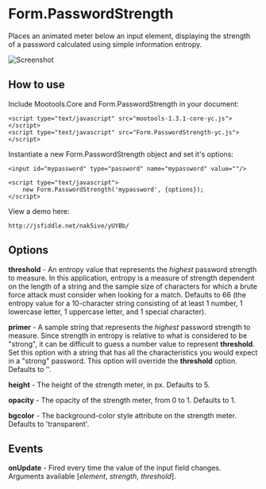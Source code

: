 Form.PasswordStrength
=====================

Places an animated meter below an input element, displaying the strength of a password calculated using simple information entropy.

![Screenshot](http://nak5ive.github.com/Form.PasswordStrength/screenshot.png)


How to use
----------

Include Mootools.Core and Form.PasswordStrength in your document:

	<script type="text/javascript" src="mootools-1.3.1-core-yc.js"></script>
	<script type="text/javascript" src="Form.PasswordStrength-yc.js"></script>

Instantiate a new Form.PasswordStrength object and set it's options:

	<input id="mypassword" type="password" name="mypassword" value=""/>
	
	<script type="text/javascript">
		new Form.PasswordStrength('mypassword', {options});
	</script>

View a demo here:

	http://jsfiddle.net/nak5ive/yUYBb/


Options
-------

**threshold** - An entropy value that represents the *highest* password strength to measure. In this application, entropy is a measure of strength dependent on the length of a string and the sample size of characters for which a brute force attack must consider when looking for a match. Defaults to 66 (the entropy value for a 10-character string consisting of at least 1 number, 1 lowercase letter, 1 uppercase letter, and 1 special character).

**primer** - A sample string that represents the *highest* password strength to measure. Since strength in entropy is relative to what is considered to be "strong", it can be difficult to guess a number value to represent **threshold**. Set this option with a string that has all the characteristics you would expect in a "strong" password. This option will override the **threshold** option. Defaults to ''.

**height** - The height of the strength meter, in px. Defaults to 5.

**opacity** - The opacity of the strength meter, from 0 to 1. Defaults to 1.

**bgcolor** - The background-color style attribute on the strength meter. Defaults to 'transparent'.


Events
------

**onUpdate** - Fired every time the value of the input field changes. Arguments available [*element*, *strength*, *threshold*].
